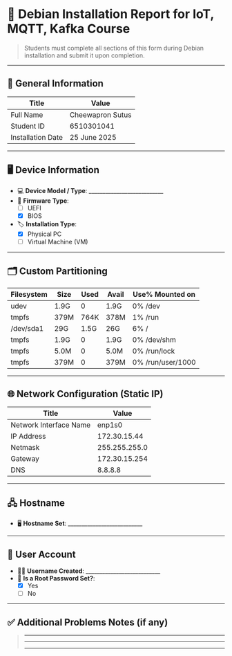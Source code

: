 # 📄 Debian Installation Report for IoT, MQTT, Kafka Course

> Students must complete all sections of this form during Debian installation and submit it upon completion.

---

## 🔧 General Information

| Title                  | Value             |
| -----------------------| ------------------|
| Full Name              |Cheewapron  Sutus  |
| Student ID             |6510301041         |
| Installation Date      |25 June 2025       |


---

## 🖥️ Device Information

- 💻 **Device Model / Type**: ___________________________
- 🧬 **Firmware Type**:  
  - [ ] UEFI  
  - [x] BIOS  
- 🏷️ **Installation Type**:  
  - [x] Physical PC  
  - [ ] Virtual Machine (VM)

---

## 🗂️ Custom Partitioning

|Filesystem  |   Size  | Used | Avail | Use% Mounted on   |
|------------|---------|------|-------|-------------------|
|udev        |    1.9G |    0 |  1.9G | 0% /dev           |
|tmpfs       |    379M | 764K |  378M | 1% /run           |
|/dev/sda1   |     29G | 1.5G |  26G  | 6% /              |
|tmpfs       |    1.9G |    0 |  1.9G | 0% /dev/shm       |
|tmpfs       |    5.0M |    0 |  5.0M | 0% /run/lock      |
|tmpfs       |    379M |    0 |  379M | 0% /run/user/1000 |

---

## 🌐 Network Configuration (Static IP)

| Title                   | Value        |
| ------------------------| -------------|
| Network Interface Name  |enp1s0        |
| IP Address              |172.30.15.44  |
| Netmask                 |255.255.255.0 |
| Gateway                 |172.30.15.254 |
| DNS                     |8.8.8.8       |

---

## 🖧 Hostname

- 🖥️ **Hostname Set**: ___________________________

---

## 👤 User Account

- 👨‍💻 **Username Created**: ___________________________
- 🔐 **Is a Root Password Set?**:  
  - [X] Yes  
  - [ ] No

---

## ✅ Additional Problems Notes (if any)

> _____________________________________________________________________  
> _____________________________________________________________________  
> _____________________________________________________________________

